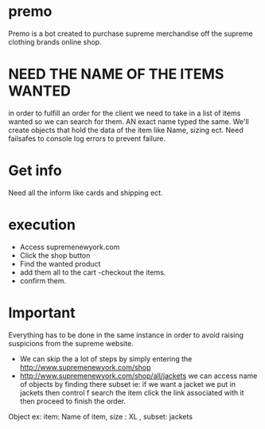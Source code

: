 # premo
Premo is a bot created to purchase supreme merchandise off the supreme clothing brands online shop.

# NEED THE NAME OF THE ITEMS WANTED 

in order to fulfill an order for the client we need to take in a list of items wanted so we can search for them.
AN exact name typed the same.
We'll create objects that hold the data of the item like 
Name, sizing ect.
Need failsafes to console log errors to prevent failure. 

# Get info

Need all the inform like cards and shipping ect.

# execution
- Access supremenewyork.com
- Click the shop button
- Find the wanted product
- add them all to the cart
-checkout the items. 
- confirm them.

# Important 
Everything has to be done in the same instance in order to avoid raising suspicions from 
the supreme website.
- We can skip the a lot of steps by simply entering the http://www.supremenewyork.com/shop
- http://www.supremenewyork.com/shop/all/jackets we can access name of objects by finding there subset 
ie: if we want a jacket we put in jackets then control f search the item click the link associated with it then proceed to finish the order.

Object ex:
item: Name of item,
size : XL ,
subset: jackets
